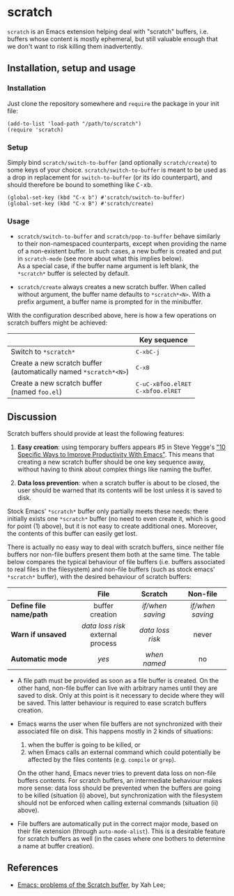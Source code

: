# scratch

`scratch` is an Emacs extension helping deal with "scratch" buffers, i.e. buffers whose content is mostly ephemeral, but still valuable enough that we don't want to risk killing them inadvertently.


## Installation, setup and usage

### Installation

Just clone the repository somewhere and `require` the package in your init file:

```elisp
(add-to-list 'load-path "/path/to/scratch")
(require 'scratch)
```

### Setup

Simply bind `scratch/switch-to-buffer` (and optionally `scratch/create`) to some keys of your choice. `scratch/switch-to-buffer` is meant to be used as a drop in replacement for `switch-to-buffer` (or its ido counterpart), and should therefore be bound to something like <kbd>C-x</kbd><kbd>b</kbd>.

```elisp
(global-set-key (kbd "C-x b") #'scratch/switch-to-buffer)
(global-set-key (kbd "C-x B") #'scratch/create)
```

### Usage

- `scratch/switch-to-buffer` and `scratch/pop-to-buffer` behave similarly to their non-namespaced counterparts, except when providing the name of a non-existent buffer. In such cases, a new buffer is created and put in `scratch-mode` (see more about what this implies below).<br/>As a special case, if the buffer name argument is left blank, the `*scratch*` buffer is selected by default.

- `scratch/create` always creates a new scratch buffer. When called without argument, the buffer name defaults to `*scratch*<N>`. With a prefix argument, a buffer name is prompted for in the minibuffer.

With the configuration described above, here is how a few operations on scratch buffers might be achieved:

|  | Key sequence |
| ---- | ---- |
| Switch to `*scratch*` | <kbd>C-x</kbd><kbd>b</kbd><kbd>C-j</kbd> |
| Create a new scratch buffer<br/>(automatically named `*scratch*<N>`) | <kbd>C-x</kbd><kbd>B</kbd> |
| Create a new scratch buffer<br/>(named `foo.el`) | <kbd>C-u</kbd><kbd>C-x</kbd><kbd>B</kbd>`foo.el`<kbd>RET</kbd><br><kbd>C-x</kbd><kbd>b</kbd>`foo.el`<kbd>RET</kbd> |

## Discussion

Scratch buffers should provide at least the following features:

1. **Easy creation**: using temporary buffers appears #5 in Steve Yegge's ["10 Specific Ways to Improve Productivity With Emacs"][yegge]. This means that creating a new scratch buffer should be one key sequence away, without having to think about complex things like naming the buffer.

2. **Data loss prevention**: when a scratch buffer is about to be closed, the user should be warned that its contents will be lost unless it is saved to disk.

Stock Emacs' `*scratch*` buffer only partially meets these needs: there initially exists one `*scratch*` buffer (no need to even create it, which is good for point (1) above), but it is not easy to create additional ones. Moreover, the contents of this buffer can easily get lost.

There is actually no easy way to deal with scratch buffers, since neither file buffers nor non-file buffers present them both at the same time. The table below compares the typical behaviour of file buffers (i.e. buffers associated to real files in the filesystem) and non-file buffers (such as stock emacs' `*scratch*` buffer), with the desired behaviour of scratch buffers:

|  | File | Scratch | Non-file |
| :---- | :----: | :----: | :----: |
| **Define file name/path** | buffer creation | *if/when saving* | *if/when saving* |
| **Warn if unsaved** | *data loss risk*<br/>external process | *data loss risk*  | never |
| **Automatic mode** | *yes* | *when named* | no |

- A file path must be provided as soon as a file buffer is created. On the other hand, non-file buffer can live with arbitrary names until they are saved to disk. Only at this point is it necessary to decide where they will be saved. This latter behaviour is required to ease scratch buffers creation.

- Emacs warns the user when file buffers are not synchronized with their associated file on disk. This happens mostly in 2 kinds of situations:
    1. when the buffer is going to be killed, or
    1. when Emacs calls an external command which could potentially be affected by the files contents (e.g. `compile` or `grep`).

  On the other hand, Emacs never tries to prevent data loss on non-file buffers contents. For scratch buffers, an intermediate behaviour makes more sense: data loss should be prevented when the buffers are going to be killed (situation (i) above), but synchronization with the filesystem should not be enforced when calling external commands (situation (ii) above).

- File buffers are automatically put in the correct major mode, based on their file extension (through `auto-mode-alist`). This is a desirable feature for scratch buffers as well (in the cases where one bothers to determine a name at buffer creation).


## References

- [Emacs: problems of the Scratch buffer][lee], by Xah Lee;




[lee]: http://ergoemacs.org/emacs/modernization_scratch_buffer.html "Emacs: problems of the Scratch buffer"

[yegge]: https://sites.google.com/site/steveyegge2/effective-emacs "Effective Emacs"



<!-- Local Variables: -->
<!-- visual-line-mode: t -->
<!-- End: -->
